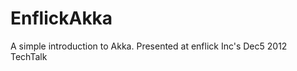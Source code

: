 EnflickAkka
===========

A simple introduction to Akka. Presented at enflick Inc's Dec5 2012 TechTalk 